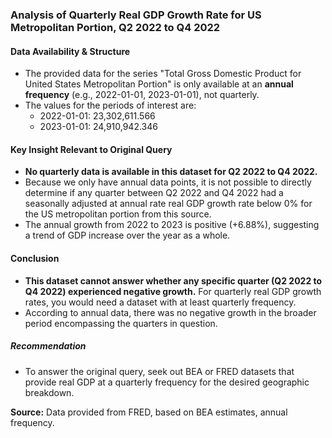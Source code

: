 ### Analysis of Quarterly Real GDP Growth Rate for US Metropolitan Portion, Q2 2022 to Q4 2022

#### Data Availability & Structure
- The provided data for the series "Total Gross Domestic Product for United States Metropolitan Portion" is only available at an **annual frequency** (e.g., 2022-01-01, 2023-01-01), not quarterly.
- The values for the periods of interest are:
  - 2022-01-01: 23,302,611.566
  - 2023-01-01: 24,910,942.346

#### Key Insight Relevant to Original Query
- **No quarterly data is available in this dataset for Q2 2022 to Q4 2022.**
- Because we only have annual data points, it is not possible to directly determine if any quarter between Q2 2022 and Q4 2022 had a seasonally adjusted at annual rate real GDP growth rate below 0% for the US metropolitan portion from this source.
- The annual growth from 2022 to 2023 is positive (+6.88%), suggesting a trend of GDP increase over the year as a whole.

#### Conclusion
- **This dataset cannot answer whether any specific quarter (Q2 2022 to Q4 2022) experienced negative growth.** For quarterly real GDP growth rates, you would need a dataset with at least quarterly frequency.
- According to annual data, there was no negative growth in the broader period encompassing the quarters in question.

##### Recommendation
- To answer the original query, seek out BEA or FRED datasets that provide real GDP at a quarterly frequency for the desired geographic breakdown.

**Source:** Data provided from FRED, based on BEA estimates, annual frequency.
